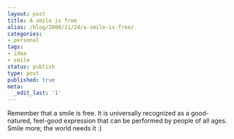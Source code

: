 ```yaml
---
layout: post
title: A smile is free
alias: /blog/2008/11/24/a-smile-is-free/
categories:
- personal
tags:
- idea
- smile
status: publish
type: post
published: true
meta:
  _edit_last: '1'
---
```

Remember that a smile is free. It is universally recognized as a good-natured, feel-good expression that can be performed by people of all ages. Smile more; the world needs it :)
